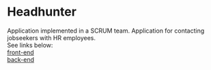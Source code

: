 # Headhunter
Application implemented in a SCRUM team. Application for contacting jobseekers with HR employees.
<br>See links below:
<br/>[front-end](https://github.com/Bartlomiej95/GR12-HeadHunter-frontend)
<br/>[back-end](https://github.com/Bartlomiej95/GR12-HeadHunter-backend)
